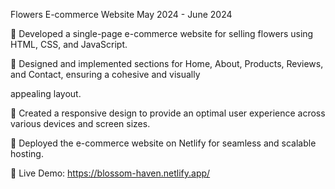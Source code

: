 Flowers E-commerce Website May 2024 - June 2024 

 Developed a single-page e-commerce website for selling flowers using HTML, CSS, and JavaScript. 

 Designed and implemented sections for Home, About, Products, Reviews, and Contact, ensuring a cohesive and visually 

appealing layout. 

 Created a responsive design to provide an optimal user experience across various devices and screen sizes. 

 Deployed the e-commerce website on Netlify for seamless and scalable hosting. 

 Live Demo: https://blossom-haven.netlify.app/
